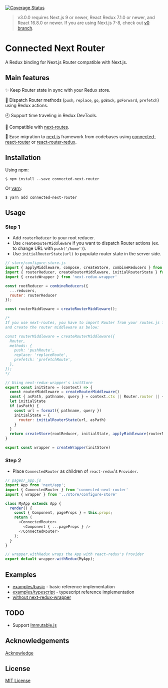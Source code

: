 [![Coverage Status](https://coveralls.io/repos/github/danielr18/connected-next-router/badge.svg?branch=test-github-action)](https://coveralls.io/github/danielr18/connected-next-router?branch=test-github-action)

> v3.0.0 requires Next.js 9 or newer, React Redux 7.1.0 or newer, and React 16.8.0 or newer. If you are using Next.js 7-8, check out [v0 branch](https://github.com/danielr18/connected-next-router/tree/v0).

# Connected Next Router

A Redux binding for Next.js Router compatible with Next.js.

## Main features

:sparkles: Keep Router state in sync with your Redux store.

:tada: Dispatch Router methods (`push`, `replace`, `go`, `goBack`, `goForward`, `prefetch`) using Redux actions.

:clock9: Support time traveling in Redux DevTools.

:gift: Compatible with [next-routes](https://github.com/fridays/next-routes).

:gem: Ease migration to [next.js](https://github.com/zeit/next.js) framework from codebases using [connected-react-router](https://github.com/supasate/connected-react-router) or [react-router-redux](https://github.com/ReactTraining/react-router/tree/master/packages/react-router-redux).

## Installation

Using [npm](https://www.npmjs.com/):

    $ npm install --save connected-next-router

Or [yarn](https://yarnpkg.com/):

    $ yarn add connected-next-router

## Usage

### Step 1

- Add `routerReducer` to your root reducer.
- Use `createRouterMiddleware` if you want to dispatch Router actions (ex. to change URL with `push('/home')`).
- Use `initialRouterState(url)` to populate router state in the server side.


```js
// store/configure-store.js
import { applyMiddleware, compose, createStore, combineReducers } from 'redux'
import { routerReducer, createRouterMiddleware, initialRouterState } from 'connected-next-router'
import { createWrapper } from 'next-redux-wrapper'

const rootReducer = combineReducers({
  ...reducers,
  router: routerReducer
});

const routerMiddleware = createRouterMiddleware();

/*
If you use next-routes, you have to import Router from your routes.js file
and create the router middleware as below:

const routerMiddleware = createRouterMiddleware({
  Router,
  methods: {
    push: 'pushRoute',
    replace: 'replaceRoute',
    prefetch: 'prefetchRoute',
  },
});
*/

// Using next-redux-wrapper's initStore
export const initStore = (context) => {
  const routerMiddleware = createRouterMiddleware()
  const { asPath, pathname, query } = context.ctx || Router.router || {};
  let initialState
  if (asPath) {
    const url = format({ pathname, query })
    initialState = {
      router: initialRouterState(url, asPath)
    }
  }
  return createStore(rootReducer, initialState, applyMiddleware(routerMiddleware))
}

export const wrapper = createWrapper(initStore)
```

### Step 2

- Place `ConnectedRouter` as children of `react-redux`'s `Provider`.

```js
// pages/_app.js
import App from 'next/app';
import { ConnectedRouter } from 'connected-next-router'
import { wrapper } from '../store/configure-store'

class MyApp extends App {
  render() {
    const { Component, pageProps } = this.props;
    return (
      <ConnectedRouter>
        <Component { ...pageProps } />
      </ConnectedRouter>
    );
  }
}

// wrapper.withRedux wraps the App with react-redux's Provider
export default wrapper.withRedux(MyApp);
```

## Examples

- [examples/basic](/examples/basic) - basic reference implementation
- [examples/typescript](/examples/typescript) - typescript reference implementation
- [without next-redux-wrapper](https://github.com/danielr18/connected-next-router/issues/49)

## TODO

- Support [Immutable.js](https://facebook.github.io/immutable-js/)

## Acknowledgements

[Acknowledge](/ACKNOWLEDGE.md)

## License

[MIT License](/LICENSE)
